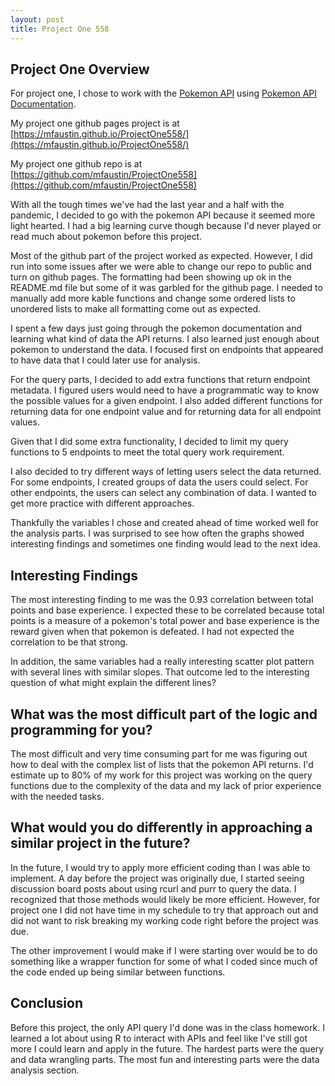 ```yaml
---
layout: post
title: Project One 558
---
```

## Project One Overview  
For project one, I chose to work with the [Pokemon API](https://pokeapi.co/) using [Pokemon API Documentation](https://pokeapi.co/docs/v2).  

My project one github pages project is at [https://mfaustin.github.io/ProjectOne558/](https://mfaustin.github.io/ProjectOne558/)

My project one github repo is at [https://github.com/mfaustin/ProjectOne558](https://github.com/mfaustin/ProjectOne558)    

With all the tough times we've had the last year and a half with the pandemic, I decided to go with the pokemon API because it seemed more light hearted.  I had a big learning curve though because I'd never played or read much about pokemon before this project.  

Most of the github part of the project worked as expected.  However, I did run into some issues after we were able to change our repo to public and turn on github pages.  The formatting had been showing up ok in the README.md file but some of it was garbled for the github page.  I needed to manually add more kable functions and change some ordered lists to unordered lists to make all formatting come out as expected.  

I spent a few days just going through the pokemon documentation and learning what kind of data the API returns.  I also learned just enough about pokemon to understand the data.  I focused first on endpoints that appeared to have data that I could later use for analysis.  

For the query parts, I decided to add extra functions that return endpoint metadata.  I figured users would need to have a programmatic way to know the possible values for a given endpoint.  I also added different functions for returning data for one endpoint value and for returning data for all endpoint values.  

Given that I did some extra functionality, I decided to limit my query functions to 5 endpoints to meet the total query work requirement.  

I also decided to try different ways of letting users select the data returned.  For some endpoints, I created groups of data the users could select.  For other endpoints, the users can select any combination of data.  I wanted to get more practice with different approaches.  

Thankfully the variables I chose and created ahead of time worked well for the analysis parts.  I was surprised to see how often the graphs showed interesting findings and sometimes one finding would lead to the next idea.  


## Interesting Findings  

The most interesting finding to me was the 0.93 correlation between total points and base experience.  I expected these to be correlated because total points is a measure of a pokemon's total power and base experience is the reward given when that pokemon is defeated.  I had not expected the correlation to be that strong.  

In addition, the same variables had a really interesting scatter plot pattern with several lines with similar slopes.  That outcome led to the interesting question of what might explain the different lines?  



## What was the most difficult part of the logic and programming for you?  

The most difficult and very time consuming part for me was figuring out how to deal with the complex list of lists that the pokemon API returns.  I'd estimate up to 80% of my work for this project was working on the query functions due to the complexity of the data and my lack of prior experience with the needed tasks.  



## What would you do differently in approaching a similar project in the future?  

In the future, I would try to apply more efficient coding than I was able to implement.  A day before the project was originally due, I started seeing discussion board posts about using rcurl and purr to query the data.  I recognized that those methods would likely be more efficient.  However, for project one I did not have time in my schedule to try that approach out and did not want to risk breaking my working code right before the project was due.  

The other improvement I would make if I were starting over would be to do something like a wrapper function for some of what I coded since much of the code ended up being similar between functions.  


## Conclusion  

Before this project, the only API query I'd done was in the class homework.  I learned a lot about using R to interact with APIs and feel like I've still got more I could learn and apply in the future.  The hardest parts were the query and data wrangling parts.  The most fun and interesting parts were the data analysis section.  


